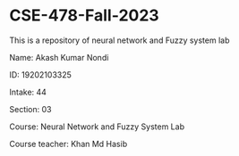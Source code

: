 # CSE-478-Fall-2023
This is a repository of neural network and Fuzzy system lab

Name: Akash Kumar Nondi

ID: 19202103325

Intake: 44

Section: 03

Course: Neural Network and Fuzzy System Lab

Course teacher: Khan Md Hasib
